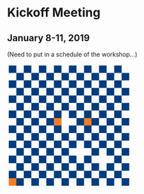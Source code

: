 # Kickoff Meeting
## January 8-11, 2019

(Need to put in a schedule of the workshop...)

![KMC video](Media/square-KMC-10000.gif "Kinetic Monte Carlo of square lattice")
